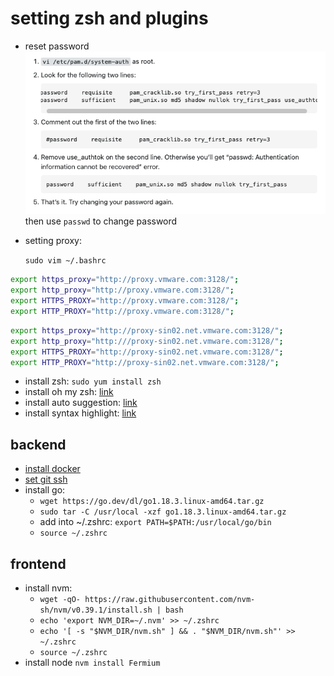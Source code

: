 # setting zsh and plugins

* reset password
![1](../Image/vmware/1.png)
then use `passwd` to change password

* setting proxy:

    `sudo vim ~/.bashrc`

```bash
export https_proxy="http://proxy.vmware.com:3128/";
export http_proxy="http://proxy.vmware.com:3128/";
export HTTPS_PROXY="http://proxy.vmware.com:3128/";
export HTTP_PROXY="http://proxy.vmware.com:3128/";
```

```bash
export https_proxy="http://proxy-sin02.net.vmware.com:3128/";
export http_proxy="http:///proxy-sin02.net.vmware.com:3128/";
export HTTPS_PROXY="http://proxy-sin02.net.vmware.com:3128/";
export HTTP_PROXY="http://proxy-sin02.net.vmware.com:3128/";
```

* install zsh: `sudo yum install zsh`
* install oh my zsh: [link](https://ohmyz.sh/#install)
* install auto suggestion: [link](https://github.com/zsh-users/zsh-autosuggestions/blob/master/INSTALL.md#oh-my-zsh)
* install syntax highlight: [link](https://github.com/zsh-users/zsh-syntax-highlighting/blob/master/INSTALL.md)

## backend

* [install docker](https://docs.docker.com/engine/install/centos/)
* [set git ssh](https://docs.github.com/en/authentication/connecting-to-github-with-ssh)
* install go:
  * `wget https://go.dev/dl/go1.18.3.linux-amd64.tar.gz`
  * `sudo tar -C /usr/local -xzf go1.18.3.linux-amd64.tar.gz`
  * add into ~/.zshrc: `export PATH=$PATH:/usr/local/go/bin`
  * `source ~/.zshrc`

## frontend

* install nvm:
  * `wget -qO- https://raw.githubusercontent.com/nvm-sh/nvm/v0.39.1/install.sh | bash`
  * `echo 'export NVM_DIR=~/.nvm' >> ~/.zshrc`
  * `echo '[ -s "$NVM_DIR/nvm.sh" ] && . "$NVM_DIR/nvm.sh"' >> ~/.zshrc`
  * `source ~/.zshrc`
* install node `nvm install Fermium`
